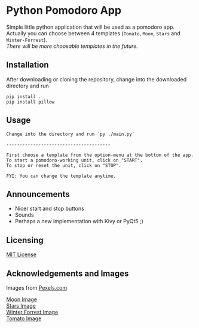 # Python Pomodoro App

Simple little python application that will be used as a pomodoro app.  
Actually you can choose between 4 templates (`Tomato`, `Moon`, `Stars` and `Winter-Forrest`).  
_There will be more choosable templates in the future._ 


## Installation

After downloading or cloning the repository, change into the downloaded directory and run

```
pip install .
pip install pillow
```

## Usage
```
Change into the directory and run `py ./main.py`

---------------------------------------

First choose a template from the option-menu at the bottom of the app. 
To start a pomodoro-working unit, click on "START". 
To stop or reset the unit, click on "STOP".

FYI: You can change the template anytime.
``` 

## Announcements
* Nicer start and stop buttons
* Sounds 
* Perhaps a new implementation with Kivy or PyQt5 ;)

## Licensing

[MIT License](https://opensource.org/licenses/MIT)

## Acknowledgements and Images
Images from [Pexels.com](Pexels.com)

[Moon Image](https://www.pexels.com/photo/half-moon-with-black-background-1292627/)  
[Stars Image](https://www.pexels.com/photo/blue-pink-and-white-andromeda-galaxy-way-110854/)  
[Winter Forrest Image](https://www.pexels.com/photo/aerial-photography-of-snow-covered-trees-3509971/)  
[Tomato Image](https://www.pexels.com/photo/food-leaf-plants-cooking-7223311/)  

